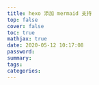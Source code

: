 ```yaml
---
title: hexo 添加 mermaid 支持
top: false
cover: false
toc: true
mathjax: true
date: 2020-05-12 10:17:08
password:
summary:
tags:
categories:
---
```

